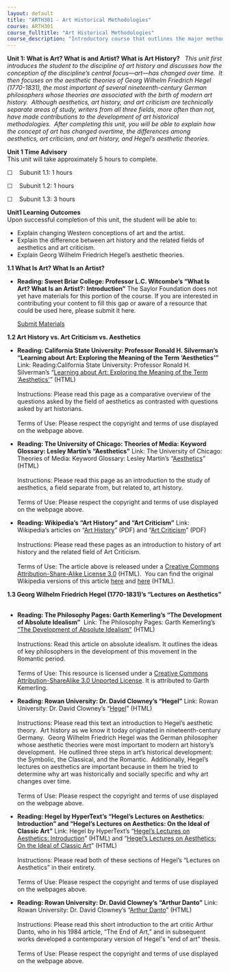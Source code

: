 ```yaml
---
layout: default
title: "ARTH301 - Art Historical Methodologies"
course: ARTH301
course_fulltitle: "Art Historical Methodologies"
course_description: "Introductory course that outlines the major methodologies used by art historians and traces the major methodological developments within the discipline from the late nineteenth century through the late twentieth century."
---
```

**Unit 1: What is Art? What is and Artist? What is Art History?** <span
id="1"></span> 
*This unit first introduces the student to the discipline of art history
and discusses how the conception of the discipline’s central
focus—art—has changed over time.  It then focuses on the aesthetic
theories of Georg Wilhelm Friedrich Hegel (1770-1831), the most
important of several nineteenth-century German philosophers whose
theories are associated with the birth of modern art history.  Although
aesthetics, art history, and art criticism are technically separate
areas of study, writers from all three fields, more often than not, have
made contributions to the development of art historical methodologies. 
After completing this unit, you will be able to explain how the concept
of art has changed overtime, the differences among aesthetics, art
criticism, and art history, and Hegel’s aesthetic theories.*

**Unit 1 Time Advisory**  
This unit will take approximately 5 hours to complete.

☐    Subunit 1.1: 1 hours

☐    Subunit 1.2: 1 hours

☐    Subunit 1.3: 3 hours

**Unit1 Learning Outcomes**  
Upon successful completion of this unit, the student will be able to:

-   Explain changing Western conceptions of art and the artist.
-   Explain the difference between art history and the related fields of
    aesthetics and art criticism.
-   Explain Georg Wilhelm Friedrich Hegel’s aesthetic theories.

**1.1 What Is Art? What Is an Artist?** <span id="1.1"></span> 
-   **Reading: Sweet Briar College: Professor L.C. Witcombe’s “What Is
    Art? What Is an Artist?: Introduction”**
    The Saylor Foundation does not yet have materials for this portion
    of the course. If you are interested in contributing your content to
    fill this gap or aware of a resource that could be used here, please
    submit it here.

    [Submit Materials](/contribute/)

**1.2 Art History vs. Art Criticism vs. Aesthetics** <span
id="1.2"></span> 
-   **Reading: California State University: Professor Ronald H.
    Silverman’s “Learning about Art: Exploring the Meaning of the Term
    ‘Aesthetics’”**
    Link: Reading:California State University: Professor Ronald H.
    Silverman’s “[Learning about Art: Exploring the Meaning of the Term
    ‘Aesthetics'](http://instructional1.calstatela.edu/laa/aesthetics_1.html)”
    (HTML)  
        
     Instructions: Please read this page as a comparative overview of
    the questions asked by the field of aesthetics as contrasted with
    questions asked by art historians.  
        
     Terms of Use: Please respect the copyright and terms of use
    displayed on the webpage above.

-   **Reading: The University of Chicago: Theories of Media: Keyword
    Glossary: Lesley Martin’s “Aesthetics”**
    Link: The University of Chicago: Theories of Media: Keyword
    Glossary: Lesley Martin’s
    “[Aesthetics](http://csmt.uchicago.edu/glossary2004/aesthetics.htm)”
    (HTML)  
        
     Instructions: Please read this page as an introduction to the study
    of aesthetics, a field separate from, but related to, art history.  
        
     Terms of Use: Please respect the copyright and terms of use
    displayed on the webpage above.

-   **Reading: Wikipedia’s “Art History” and “Art Criticism”**
    Link: Wikipedia’s articles on “[Art
    History](http://www.saylor.org/site/wp-content/uploads/2011/03/Wikipedias-Art-History.pdf)”
    (PDF) and “[Art
    Criticism](http://www.saylor.org/site/wp-content/uploads/2011/03/Wikipedias-Art-Criticism.pdf)”
    (PDF)  
        
     Instructions: Please read these pages as an introduction to history
    of art history and the related field of Art Criticism.  
        
     Terms of Use: The article above is released under a [Creative
    Commons Attribution-Share-Alike License
    3.0](http://creativecommons.org/licenses/by-sa/3.0/) (HTML).  You
    can find the original Wikipedia versions of this article
    [here](http://en.wikipedia.org/wiki/Art_history) and
    [here](http://en.wikipedia.org/wiki/Art_criticism) (HTML).

**1.3 Georg Wilhelm Friedrich Hegel (1770-1831)’s “Lectures on
Aesthetics”** <span id="1.3"></span> 
-   **Reading: The Philosophy Pages: Garth Kemerling’s “The Development
    of Absolute Idealism”**
     Link: The Philosophy Pages: Garth Kemerling’s [“The Development of
    Absolute
    Idealism”](http://www.philosophypages.com/hy/5k.htm) (HTML)  
        
     Instructions: Read this article on absolute idealism. It outlines
    the ideas of key philosophers in the development of this movement in
    the Romantic period.  
        
     Terms of Use: This resource is licensed under a [Creative Commons
    Attribution-ShareAlike 3.0 Unported
    License](http://creativecommons.org/licenses/by-sa/3.0/). It is
    attributed to Garth Kemerling. 

-   **Reading: Rowan University: Dr. David Clowney’s “Hegel”**
    Link: Rowan University: Dr. David Clowney’s
    “[Hegel](http://www.rowan.edu/open/philosop/clowney/aesthetics/philos_artists_onart/hegel.htm#top)”
    (HTML)  
        
     Instructions: Please read this text an introduction to Hegel’s
    aesthetic theory.  Art history as we know it today originated in
    nineteenth-century Germany.  Georg Wilhelm Friedrich Hegel was the
    German philosopher whose aesthetic theories were most important to
    modern art history’s development.  He outlined three steps in art’s
    historical development: the Symbolic, the Classical, and the
    Romantic.  Additionally, Hegel’s lectures on aesthetics are
    important because in them he tried to determine why art was
    historically and socially specific and why art changes over time.  
        
     Terms of Use: Please respect the copyright and terms of use
    displayed on the webpage above.

-   **Reading: Hegel by HyperText’s “Hegel’s Lectures on Aesthetics:
    Introduction” and “Hegel’s Lectures on Aesthetics: On the Ideal of
    Classic Art”**
    Link: Hegel by HyperText’s “[Hegel’s Lectures on Aesthetics:
    Introduction](http://www.marxists.org/reference/archive/hegel/works/ae/intro.htm)”
    (HTML) and “[Hegel’s Lectures on Aesthetics: On the Ideal of Classic
    Art](http://www.marxists.org/reference/archive/hegel/works/ae/ch02.htm)”
    (HTML)  
        
     Instructions: Please read both of these sections of Hegel’s
    “Lectures on Aesthetics” in their entirety.  
        
     Terms of Use: Please respect the copyright and terms of use
    displayed on the webpages above.

-   **Reading: Rowan University: Dr. David Clowney’s “Arthur Danto”**
    Link: Rowan University: Dr. David Clowney’s “[Arthur
    Danto](http://www.rowan.edu/open/philosop/clowney/aesthetics/philos_artists_onart/danto.htm)”
    (HTML)  
        
     Instructions: Please read this short introduction to the art critic
    Arthur Danto, who in his 1984 article, “The End of Art,” and in
    subsequent works developed a contemporary version of Hegel's "end of
    art" thesis.  
        
     Terms of Use: Please respect the copyright and terms of use
    displayed on the webpage above.


